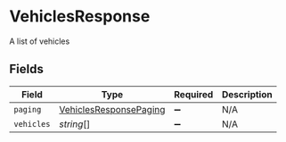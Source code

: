 # VehiclesResponse

A list of vehicles


## Fields

| Field                                                                   | Type                                                                    | Required                                                                | Description                                                             |
| ----------------------------------------------------------------------- | ----------------------------------------------------------------------- | ----------------------------------------------------------------------- | ----------------------------------------------------------------------- |
| `paging`                                                                | [VehiclesResponsePaging](../../models/shared/vehiclesresponsepaging.md) | :heavy_minus_sign:                                                      | N/A                                                                     |
| `vehicles`                                                              | *string*[]                                                              | :heavy_minus_sign:                                                      | N/A                                                                     |